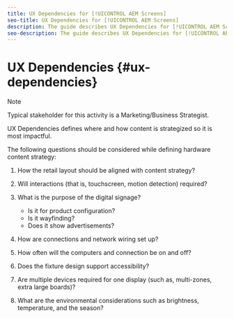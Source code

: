 ```yaml
---
title: UX Dependencies for [!UICONTROL AEM Screens]
seo-title: UX Dependencies for [!UICONTROL AEM Screens]
description: The guide describes UX Dependencies for [!UICONTROL AEM Screens]
seo-description: The guide describes UX Dependencies for [!UICONTROL AEM Screens]
---
```


# UX Dependencies {#ux-dependencies}

>[!NOTE]
>
>Typical stakeholder for this activity is a Marketing/Business Strategist.

UX Dependencies defines where and how content is strategized so it is most impactful.

The following questions should be considered while defining hardware content strategy:

1. How the retail layout should be aligned with content strategy?

1. Will interactions (that is, touchscreen, motion detection) required?

1. What is the purpose of the digital signage?

   * Is it for product configuration?
   * Is it wayfinding?
   * Does it show advertisements?

1. How are connections and network wiring set up?

1. How often will the computers and connection be on and off?

1. Does the fixture design support accessibility?

1. Are multiple devices required for one display (such as, multi-zones, extra large boards)?

1. What are the environmental considerations such as brightness, temperature, and the season?


